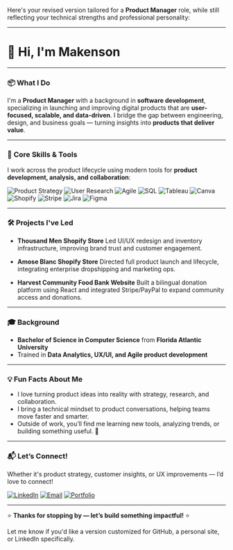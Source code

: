 Here's your revised version tailored for a **Product Manager** role, while still reflecting your technical strengths and professional personality:

---

# 👋 Hi, I'm Makenson

---

### 📦 **What I Do**

I'm a **Product Manager** with a background in **software development**, specializing in launching and improving digital products that are **user-focused, scalable, and data-driven**. I bridge the gap between engineering, design, and business goals — turning insights into **products that deliver value**.

---

### 🧰 **Core Skills & Tools**

I work across the product lifecycle using modern tools for **product development, analysis, and collaboration**:

![Product Strategy](https://img.shields.io/badge/-Product%20Strategy-1E90FF?style=flat)
![User Research](https://img.shields.io/badge/-User%20Research-20B2AA?style=flat)
![Agile](https://img.shields.io/badge/-Agile-FFA500?style=flat)
![SQL](https://img.shields.io/badge/-SQL-4479A1?style=flat\&logo=postgresql\&logoColor=white)
![Tableau](https://img.shields.io/badge/-Tableau-E97627?style=flat\&logo=tableau\&logoColor=white)
![Canva](https://img.shields.io/badge/-Canva-00C4CC?style=flat\&logo=canva\&logoColor=white)
![Shopify](https://img.shields.io/badge/-Shopify-7AB55C?style=flat\&logo=shopify\&logoColor=white)
![Stripe](https://img.shields.io/badge/-Stripe-008CDD?style=flat\&logo=stripe\&logoColor=white)
![Jira](https://img.shields.io/badge/-Jira-0052CC?style=flat\&logo=jira\&logoColor=white)
![Figma](https://img.shields.io/badge/-Figma-F24E1E?style=flat\&logo=figma\&logoColor=white)

---

### 🛠 **Projects I've Led**

* **Thousand Men Shopify Store**
  Led UI/UX redesign and inventory infrastructure, improving brand trust and customer engagement.

* **Amose Blanc Shopify Store**
  Directed full product launch and lifecycle, integrating enterprise dropshipping and marketing ops.

* **Harvest Community Food Bank Website**
  Built a bilingual donation platform using React and integrated Stripe/PayPal to expand community access and donations.

---

### 🎓 **Background**

* **Bachelor of Science in Computer Science** from **Florida Atlantic University**
* Trained in **Data Analytics, UX/UI, and Agile product development**

---

### 💡 **Fun Facts About Me**

* I love turning product ideas into reality with strategy, research, and collaboration.
* I bring a technical mindset to product conversations, helping teams move faster and smarter.
* Outside of work, you’ll find me learning new tools, analyzing trends, or building something useful. 🚀

---

### 📬 **Let’s Connect!**

Whether it's product strategy, customer insights, or UX improvements — I’d love to connect!

[![LinkedIn](https://img.shields.io/badge/-LinkedIn-0A66C2?style=flat\&logo=linkedin\&logoColor=white)](https://www.linkedin.com/in/makenson-noel/)
[![Email](https://img.shields.io/badge/-Email-D14836?style=flat\&logo=gmail\&logoColor=white)](mailto:makensoninoel@gmail.com)
[![Portfolio](https://img.shields.io/badge/-Portfolio-FF7139?style=flat\&logo=firefox\&logoColor=white)](https://www.makenson.com/)

---

⭐ **Thanks for stopping by — let’s build something impactful!** ⭐

Let me know if you'd like a version customized for GitHub, a personal site, or LinkedIn specifically.
